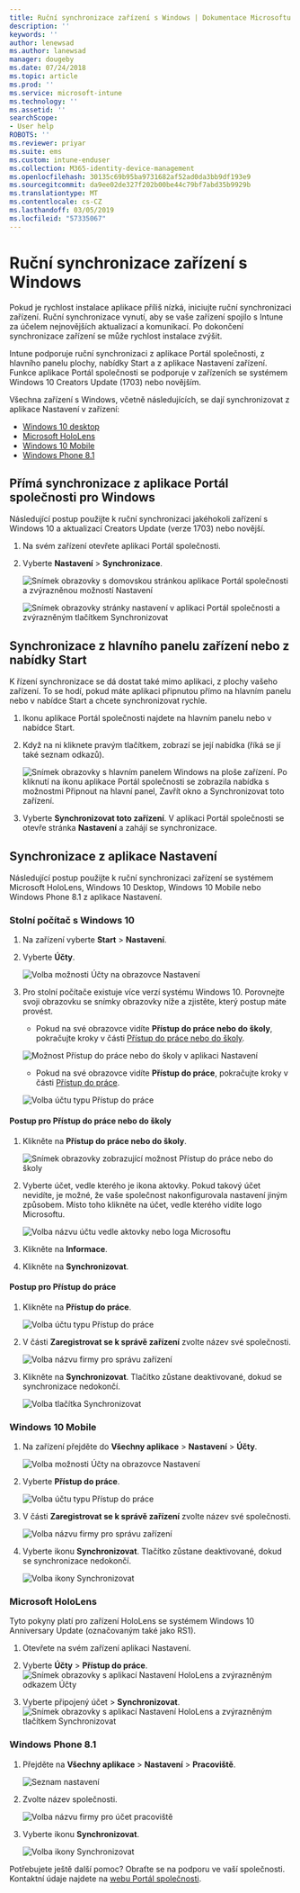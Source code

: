 ```yaml
---
title: Ruční synchronizace zařízení s Windows | Dokumentace Microsoftu
description: ''
keywords: ''
author: lenewsad
ms.author: lanewsad
manager: dougeby
ms.date: 07/24/2018
ms.topic: article
ms.prod: ''
ms.service: microsoft-intune
ms.technology: ''
ms.assetid: ''
searchScope:
- User help
ROBOTS: ''
ms.reviewer: priyar
ms.suite: ems
ms.custom: intune-enduser
ms.collection: M365-identity-device-management
ms.openlocfilehash: 30135c69b95ba9731682af52ad0da3bb9df193e9
ms.sourcegitcommit: da9ee02de327f202b00be44c79bf7abd35b9929b
ms.translationtype: MT
ms.contentlocale: cs-CZ
ms.lasthandoff: 03/05/2019
ms.locfileid: "57335067"
---
```

# <a name="sync-your-windows-device-manually"></a>Ruční synchronizace zařízení s Windows

Pokud je rychlost instalace aplikace příliš nízká, iniciujte ruční synchronizaci zařízení. Ruční synchronizace vynutí, aby se vaše zařízení spojilo s Intune za účelem nejnovějších aktualizací a komunikací. Po dokončení synchronizace zařízení se může rychlost instalace zvýšit.

Intune podporuje ruční synchronizaci z aplikace Portál společnosti, z hlavního panelu plochy, nabídky Start a z aplikace Nastavení zařízení. Funkce aplikace Portál společnosti se podporuje v zařízeních se systémem Windows 10 Creators Update (1703) nebo novějším. 

Všechna zařízení s Windows, včetně následujících, se dají synchronizovat z aplikace Nastavení v zařízení:

* [Windows 10 desktop](#windows-10-desktop)  
* [Microsoft HoloLens](#microsoft-hololens)   
* [Windows 10 Mobile](#windows-10-mobile)  
* [Windows Phone 8.1](#windows-phone-81)    

## <a name="sync-directly-from-company-portal-app-for-windows"></a>Přímá synchronizace z aplikace Portál společnosti pro Windows
Následující postup použijte k ruční synchronizaci jakéhokoli zařízení s Windows 10 a aktualizací Creators Update (verze 1703) nebo novější.

1.  Na svém zařízení otevřete aplikaci Portál společnosti.

2.  Vyberte **Nastavení** > **Synchronizace**.

    ![Snímek obrazovky s domovskou stránkou aplikace Portál společnosti a zvýrazněnou možností Nastavení](./media/RS1_homePage_settings_04.png)  
    
    ![Snímek obrazovky stránky nastavení v aplikaci Portál společnosti a zvýrazněným tlačítkem Synchronizovat](./media/RS1_settingspage_sync05.png)  

## <a name="sync-from-device-taskbar-or-start-menu"></a>Synchronizace z hlavního panelu zařízení nebo z nabídky Start   

K řízení synchronizace se dá dostat také mimo aplikaci, z plochy vašeho zařízení. To se hodí, pokud máte aplikaci připnutou přímo na hlavním panelu nebo v nabídce Start a chcete synchronizovat rychle.  

1. Ikonu aplikace Portál společnosti najdete na hlavním panelu nebo v nabídce Start.  
2. Když na ni kliknete pravým tlačítkem, zobrazí se její nabídka (říká se jí také seznam odkazů).  

    ![Snímek obrazovky s hlavním panelem Windows na ploše zařízení. Po kliknutí na ikonu aplikace Portál společnosti se zobrazila nabídka s možnostmi Připnout na hlavní panel, Zavřít okno a Synchronizovat toto zařízení.](./media/sync-device-from-start-menu-1807.png)  

3. Vyberte **Synchronizovat toto zařízení**. V aplikaci Portál společnosti se otevře stránka **Nastavení** a zahájí se synchronizace.  

## <a name="sync-from-settings-app"></a>Synchronizace z aplikace Nastavení 
Následující postup použijte k ruční synchronizaci zařízení se systémem Microsoft HoloLens, Windows 10 Desktop, Windows 10 Mobile nebo Windows Phone 8.1 z aplikace Nastavení.  

### <a name="windows-10-desktop"></a>Stolní počítač s Windows 10
1. Na zařízení vyberte **Start** > **Nastavení**.

2. Vyberte **Účty**.

    ![Volba možnosti Účty na obrazovce Nastavení](./media/win10pc-sync-2-settings-accounts.png)  

3. Pro stolní počítače existuje více verzí systému Windows 10. Porovnejte svoji obrazovku se snímky obrazovky níže a zjistěte, který postup máte provést. 

    * Pokud na své obrazovce vidíte **Přístup do práce nebo do školy**, pokračujte kroky v části [Přístup do práce nebo do školy](#access-work-or-school-steps).

    ![Možnost Přístup do práce nebo do školy v aplikaci Nastavení](./media/w10-enroll-rs1-connect-to-work-or-school.png)  

    * Pokud na své obrazovce vidíte **Přístup do práce**, pokračujte kroky v části [Přístup do práce](#work-access-steps).  

    ![Volba účtu typu Přístup do práce](./media/win10pc-sync-3-work-access.png)

#### <a name="access-work-or-school-steps"></a>Postup pro Přístup do práce nebo do školy

1. Klikněte na **Přístup do práce nebo do školy**.

    ![Snímek obrazovky zobrazující možnost Přístup do práce nebo do školy](./media/w10-enroll-rs1-connect-to-work-or-school.png)  

2. Vyberte účet, vedle kterého je ikona aktovky. Pokud takový účet nevidíte, je možné, že vaše společnost nakonfigurovala nastavení jiným způsobem. Místo toho klikněte na účet, vedle kterého vidíte logo Microsoftu.

     ![Volba názvu účtu vedle aktovky nebo loga Microsoftu](./media/win10pc-rs1-sync-info-button.png)

3. Klikněte na **Informace**. 

4. Klikněte na **Synchronizovat**. 

#### <a name="work-access-steps"></a>Postup pro Přístup do práce

1.  Klikněte na **Přístup do práce**.

    ![Volba účtu typu Přístup do práce](./media/win10pc-sync-3-work-access.png)

2. V části **Zaregistrovat se k správě zařízení** zvolte název své společnosti.

    ![Volba názvu firmy pro správu zařízení](./media/win10pc-sync-4-tap-com-name.png)

3. Klikněte na **Synchronizovat**. Tlačítko zůstane deaktivované, dokud se synchronizace nedokončí.

    ![Volba tlačítka Synchronizovat](./media/win10pc-sync-5-tap-sync.png)  


### <a name="windows-10-mobile"></a>Windows 10 Mobile

   1. Na zařízení přejděte do **Všechny aplikace** > **Nastavení** > **Účty**.

       ![Volba možnosti Účty na obrazovce Nastavení](./media/win10m-sync-1-settings-accounts.png)

   2. Vyberte **Přístup do práce**.

       ![Volba účtu typu Přístup do práce](./media/win10m-sync-2-work-access.png)

   3. V části **Zaregistrovat se k správě zařízení** zvolte název své společnosti.

       ![Volba názvu firmy pro správu zařízení](./media/win10m-sync-3-tap-comp-name.png)

   4. Vyberte ikonu **Synchronizovat**. Tlačítko zůstane deaktivované, dokud se synchronizace nedokončí.

       ![Volba ikony Synchronizovat](./media/win10m-sync-4-tap-sync.png)  
### <a name="microsoft-hololens"></a>Microsoft HoloLens  
Tyto pokyny platí pro zařízení HoloLens se systémem Windows 10 Anniversary Update (označovaným také jako RS1). 
1.  Otevřete na svém zařízení aplikaci Nastavení.  

2.  Vyberte **Účty** > **Přístup do práce**.  
    ![Snímek obrazovky s aplikací Nastavení HoloLens a zvýrazněným odkazem Účty](./media/RS1_holoLens_SettingsRS1_Accounts_06.png)  

3.  Vyberte připojený účet > **Synchronizovat**. ![Snímek obrazovky s aplikací Nastavení HoloLens a zvýrazněným tlačítkem Synchronizovat](./media/RS1_holoLens_SyncRS1_Sync_08.png)  

### <a name="windows-phone-81"></a>Windows Phone 8.1

1. Přejděte na **Všechny aplikace** > **Nastavení** > **Pracoviště**.

    ![Seznam nastavení](./media/wp81-1-sync-settings-workplace.png)

2. Zvolte název společnosti.

    ![Volba názvu firmy pro účet pracoviště](./media/wp81-2-sync-tap-compname.png)

3. Vyberte ikonu **Synchronizovat**.

    ![Volba ikony Synchronizovat](./media/wp81-3-sync-tap-sync-button.png)

Potřebujete ještě další pomoc? Obraťte se na podporu ve vaší společnosti. Kontaktní údaje najdete na [webu Portál společnosti](https://go.microsoft.com/fwlink/?linkid=2010980).
